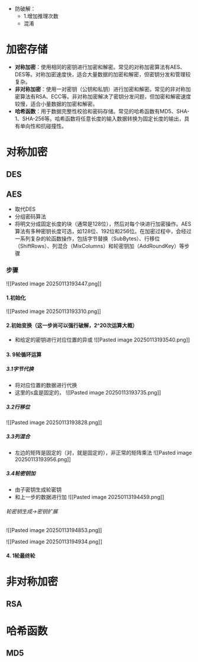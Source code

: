 - 防破解：
	- 1.增加推理次数
	- 混淆
# 加密存储

- **对称加密**：使用相同的密钥进行加密和解密。常见的对称加密算法有AES、DES等。对称加密速度快，适合大量数据的加密和解密，但密钥分发和管理较复杂。
- **非对称加密**：使用一对密钥（公钥和私钥）进行加密和解密。常见的非对称加密算法有RSA、ECC等。非对称加密解决了密钥分发问题，但加密和解密速度较慢，适合小量数据的加密和解密。
- **哈希函数**：用于数据完整性校验和密码存储。常见的哈希函数有MD5、SHA-1、SHA-256等。哈希函数将任意长度的输入数据转换为固定长度的输出，具有单向性和抗碰撞性。
# 对称加密
## DES


##  AES
- 取代DES
- 分组密码算法
- 将明文分成固定长度的块（通常是128位），然后对每个块进行加密操作。AES算法有多种密钥长度可选，如128位、192位和256位。在加密过程中，会经过一系列复杂的轮函数操作，包括字节替换（SubBytes）、行移位（ShiftRows）、列混合（MixColumns）和轮密钥加（AddRoundKey）等步骤

### 步骤
![[Pasted image 20250113193447.png]]
#### 1.初始化
![[Pasted image 20250113193310.png]]

#### 2.初始变换（这一步尚可以强行破解，2^20次运算大概）
- 和给定的密钥进行对应位置的异或
![[Pasted image 20250113193540.png]]


#### 3. 9轮循环运算
##### 3.1字节代换
- 将对应位置的数据进行代换
- 这里的s盒是固定的，
![[Pasted image 20250113193735.png]]


##### 3.2行移位
![[Pasted image 20250113193828.png]]

##### 3.3列混合
- 左边的矩阵是固定的（对，就是固定的），非正常的矩阵乘法
![[Pasted image 20250113193956.png]]

##### 3.4轮密钥加
- 由子密钥生成轮密钥
- 和上一步的数据进行加
![[Pasted image 20250113194459.png]]

###### 轮密钥生成->密钥扩展
![[Pasted image 20250113194853.png]]

![[Pasted image 20250113194934.png]]


#### 4. 1轮最终轮












# 非对称加密
## RSA



















# 哈希函数
## MD5



